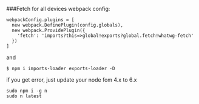 ###Fetch for all devices
webpack config:
```
webpackConfig.plugins = [
  new webpack.DefinePlugin(config.globals),
  new webpack.ProvidePlugin({
    'fetch': 'imports?this=>global!exports?global.fetch!whatwg-fetch'
  })
]
```
and 
```
$ npm i imports-loader exports-loader -D
```
if you get error, just update your node fom 4.x to 6.x
```
sudo npm i -g n
sudo n latest
```
